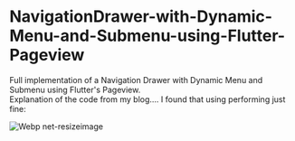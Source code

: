 # NavigationDrawer-with-Dynamic-Menu-and-Submenu-using-Flutter-Pageview
Full implementation of a Navigation Drawer with Dynamic Menu and Submenu using Flutter's Pageview. <br>
Explanation of the code from my blog....
I found that using performing just fine: <br>

![Webp net-resizeimage](https://user-images.githubusercontent.com/7089058/134813974-473f9fe6-cc82-402c-9533-1c5b322f8a00.gif)
